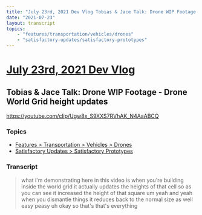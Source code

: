 ```yaml
---
title: "July 23rd, 2021 Dev Vlog Tobias & Jace Talk: Drone WIP Footage - Drone World Grid height updates"
date: "2021-07-23"
layout: transcript
topics:
    - "features/transportation/vehicles/drones"
    - "satisfactory-updates/satisfactory-prototypes"
---
```

# [July 23rd, 2021 Dev Vlog](../2021-07-23.md)
## Tobias & Jace Talk: Drone WIP Footage - Drone World Grid height updates
https://youtube.com/clip/Ugw8x_S9XXS7RVhAK_N4AaABCQ

### Topics
* [Features > Transportation > Vehicles > Drones](../topics/features/transportation/vehicles/drones.md)
* [Satisfactory Updates > Satisfactory Prototypes](../topics/satisfactory-updates/satisfactory-prototypes.md)

### Transcript

> what i'm demonstrating here in this video is when you're building inside the world grid it actually updates the heights of that cell so as you can see it increased the height of that square um yeah and yeah when you dismantle things it reduces back to the normal size as well easy peasy uh okay so that's that's everything
